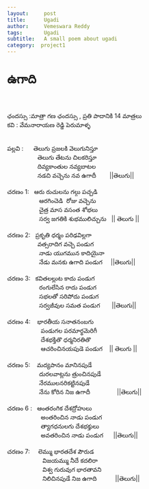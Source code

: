 ```yaml
---
layout:     post
title:      Ugadi
author:     Vemeswara Reddy
tags: 		Ugadi
subtitle:  	A small poem about ugadi
category:  project1
---
```

# ఉగాది 

<div dir="ltr" style="text-align: left;" trbidi="on">
<br />
<br />
ఛ&#3074;దస&#3149;స&#3137; :మ&#3134;త&#3149;ర&#3134; గణ ఛ&#3074;దస&#3149;స&#3137; , ప&#3149;రత&#3135; ప&#3134;ద&#3134;న&#3135;క&#3135; 14 మ&#3134;త&#3149;రల&#3137;<br />
కవ&#3135; : వ&#3143;మన&#3134;ర&#3134;యణ ర&#3142;డ&#3149;డ&#3135; ప&#3142;ర&#3137;మ&#3134;ళ&#3149;ళ<br />
<br />
<br />
పల&#3149;లవ&#3135; :&nbsp; &nbsp; &nbsp; త&#3142;ల&#3137;గ&#3137; ప&#3149;రజలక&#3135; వ&#3142;ల&#3137;గ&#3137;న&#3135;స&#3149;త&#3138;<br />
&nbsp; &nbsp; &nbsp; &nbsp; &nbsp; &nbsp; &nbsp; &nbsp; &nbsp; త&#3142;ల&#3137;గ&#3137; త&#3143;టన&#3137; చ&#3135;లకర&#3135;స&#3149;త&#3138;<br />
&nbsp; &nbsp; &nbsp; &nbsp; &nbsp; &nbsp; &nbsp; &nbsp; &nbsp; ద&#3135;వ&#3149;యక&#3134;&#3074;త&#3137;ల నవ&#3149;యబ&#3134;టల<br />
&nbsp; &nbsp; &nbsp; &nbsp; &nbsp; &nbsp; &nbsp; &nbsp; &nbsp; నడచ&#3135; వచ&#3149;చ&#3142;న&#3137; నవ ఉగ&#3134;ద&#3136;&nbsp; &nbsp; &nbsp; &nbsp;&nbsp;||త&#3142;ల&#3137;గ&#3137;||<br />
<br />
చరణ&#3074; 1:&nbsp; &nbsp;ఆర&#3137; ర&#3137;చ&#3137;లన&#3137; గల&#3149;గ&#3137; పచ&#3149;చడ&#3135;<br />
&nbsp; &nbsp; &nbsp; &nbsp; &nbsp; &nbsp; &nbsp; &nbsp; &nbsp; &nbsp;ఆరగ&#3135;&#3074;చ&#3142;డ&#3135;&nbsp; ర&#3147;జ&#3137; వచ&#3149;చ&#3142;న&#3137;<br />
&nbsp; &nbsp; &nbsp; &nbsp; &nbsp; &nbsp; &nbsp; &nbsp; &nbsp; &nbsp;చ&#3144;త&#3149;ర మ&#3134;స వస&#3074;త శ&#3147;భల&#3137;<br />
&nbsp; &nbsp; &nbsp; &nbsp; &nbsp; &nbsp; &nbsp; &nbsp; &nbsp; &nbsp;సర&#3149;వ జగత&#3135;క&#3135; శ&#3137;భమ&#3137;ల&#3135;చ&#3149;చ&#3137;న&#3137;&nbsp; &nbsp;|| త&#3142;ల&#3137;గ&#3137; ||<br />
<br />
చరణ&#3074; 2:&nbsp; &nbsp;ప&#3149;రక&#3139;త&#3135; ధర&#3149;మ&#3074; పర&#3135;ఢవ&#3135;ల&#3149;లగ&#3134;&nbsp;<br />
&nbsp; &nbsp; &nbsp; &nbsp; &nbsp; &nbsp; &nbsp; &nbsp; &nbsp; వత&#3149;సర&#3134;ద&#3135;గ వచ&#3149;చ&#3142;&nbsp;ప&#3074;డ&#3137;గ<br />
&nbsp; &nbsp; &nbsp; &nbsp; &nbsp; &nbsp; &nbsp; &nbsp; &nbsp; &nbsp;న&#3134;డ&#3137; య&#3137;గమ&#3137;న క&#3134;ద&#3135;య&#3144;న&#3134;<br />
&nbsp; &nbsp; &nbsp; &nbsp; &nbsp; &nbsp; &nbsp; &nbsp; &nbsp; &nbsp;న&#3143;డ&#3137; మనక&#3137; ఉగ&#3134;ద&#3135; ప&#3074;డ&#3137;గ&nbsp; &nbsp; &nbsp;||త&#3142;ల&#3137;గ&#3137;||<br />
<br />
చరణ&#3074; 3:&nbsp; &nbsp;కవ&#3135;తలల&#3149;ల&#3137;ట క&#3134;ద&#3137; ప&#3074;డ&#3137;గ&nbsp;<br />
&nbsp; &nbsp; &nbsp; &nbsp; &nbsp; &nbsp; &nbsp; &nbsp; &nbsp; &nbsp;ర&#3074;గ&#3137;ల&#3143;స&#3135;న ర&#3134;ద&#3137; ప&#3074;డ&#3137;గ<br />
&nbsp; &nbsp; &nbsp; &nbsp; &nbsp; &nbsp; &nbsp; &nbsp; &nbsp; &nbsp;సభలత&#3147; సర&#3135;ప&#3147;ద&#3137; ప&#3074;డ&#3137;గ&nbsp;<br />
&nbsp; &nbsp; &nbsp; &nbsp; &nbsp; &nbsp; &nbsp; &nbsp; &nbsp; &nbsp;సర&#3149;వజ&#3136;వ&#3137;ల సమత ప&#3074;డ&#3137;గ&nbsp; &nbsp; &nbsp; &nbsp;||త&#3142;ల&#3137;గ&#3137;||<br />
<br />
చరణ&#3074; 4:&nbsp; &nbsp; భ&#3134;రత&#3136;య సన&#3134;తన&#3074;బగ&#3137;<br />
&nbsp; &nbsp; &nbsp; &nbsp; &nbsp; &nbsp; &nbsp; &nbsp; &nbsp; &nbsp; ప&#3074;డ&#3137;గల పరమ&#3134;ర&#3149;థమ&#3142;ర&#3135;గ&#3136;<br />
&nbsp; &nbsp; &nbsp; &nbsp; &nbsp; &nbsp; &nbsp; &nbsp; &nbsp; &nbsp; ద&#3143;శభక&#3149;త&#3135;త&#3146; ధర&#3149;మన&#3135;రత&#3135;త&#3146;<br />
&nbsp; &nbsp; &nbsp; &nbsp; &nbsp; &nbsp; &nbsp; &nbsp; &nbsp; &nbsp; ఆచర&#3135;&#3074;చ&#3135;నయప&#3137;డ&#3142; ప&#3074;డ&#3137;గ&nbsp; &nbsp; || త&#3142;ల&#3137;గ&#3137; ||<br />
<br />
చరణ&#3074; 5:&nbsp; &nbsp; మద&#3149;యప&#3134;న&#3074; మ&#3134;న&#3135;నప&#3137;డ&#3143;<br />
&nbsp; &nbsp; &nbsp; &nbsp; &nbsp; &nbsp; &nbsp; &nbsp; &nbsp; &nbsp;ద&#3137;రలవ&#3134;ట&#3149;లన&#3137; త&#3149;ర&#3137;&#3074;చ&#3135;నప&#3137;డ&#3143;<br />
&nbsp; &nbsp; &nbsp; &nbsp; &nbsp; &nbsp; &nbsp; &nbsp; &nbsp; &nbsp;న&#3143;రమ&#3137;లనర&#3135;కట&#3149;ట&#3135;నప&#3137;డ&#3143;<br />
&nbsp; &nbsp; &nbsp; &nbsp; &nbsp; &nbsp; &nbsp; &nbsp; &nbsp; &nbsp;న&#3143;న&#3137; క&#3147;ర&#3135;న న&#3135;జ ఉగ&#3134;ద&#3136;&nbsp; &nbsp; &nbsp; &nbsp; &nbsp; &nbsp; &nbsp; &nbsp; ||త&#3142;ల&#3137;గ&#3137;||<br />
<br />
చరణ&#3074; 6 :&nbsp; &nbsp;ఆ&#3074;తర&#3074;గ&#3135;క ద&#3143;శద&#3149;ర&#3147;హ&#3137;ల&#3137;&nbsp;<br />
&nbsp; &nbsp; &nbsp; &nbsp; &nbsp; &nbsp; &nbsp; &nbsp; &nbsp; &nbsp; అ&#3074;తర&#3135;&#3074;చ&#3135;న న&#3134;డ&#3137; ప&#3074;డ&#3137;గ&nbsp;<br />
&nbsp; &nbsp; &nbsp; &nbsp; &nbsp; &nbsp; &nbsp; &nbsp; &nbsp; &nbsp; త&#3149;య&#3134;గధన&#3137;లగ&#3137; ద&#3143;శభక&#3149;త&#3137;ల&#3137;<br />
&nbsp; &nbsp; &nbsp; &nbsp; &nbsp; &nbsp; &nbsp; &nbsp; &nbsp; &nbsp; అవతర&#3135;&#3074;చ&#3135;న న&#3134;డ&#3137; ప&#3074;డ&#3137;గ&nbsp; &nbsp; &nbsp; ||త&#3142;ల&#3137;గ&#3137;||<br />
<br />
చరణ&#3074; 7:&nbsp; &nbsp; &nbsp;ల&#3142;మ&#3149;మ&#3137; భ&#3134;రతద&#3143;శ ప&#3148;ర&#3137;డ<br />
&nbsp; &nbsp; &nbsp; &nbsp; &nbsp; &nbsp; &nbsp; &nbsp; &nbsp; &nbsp; &nbsp;వ&#3135;జయమ&#3149;మ&#3137; న&#3136;ద&#3143; కదల&#3135;ర&#3134;<br />
&nbsp; &nbsp; &nbsp; &nbsp; &nbsp; &nbsp; &nbsp; &nbsp; &nbsp; &nbsp; &nbsp;వ&#3135;శ&#3149;వ గ&#3137;ర&#3137;వ&#3137;గ భ&#3134;రత&#3134;వన&#3135;<br />
&nbsp; &nbsp; &nbsp; &nbsp; &nbsp; &nbsp; &nbsp; &nbsp; &nbsp; &nbsp; &nbsp;న&#3135;ల&#3135;చ&#3135;నప&#3137;డ&#3143; న&#3135;జ ఉగ&#3134;ద&#3135;&nbsp; &nbsp; &nbsp; &nbsp; &nbsp; &nbsp;||త&#3142;ల&#3137;గ&#3137;||&nbsp;</div>
</div>
